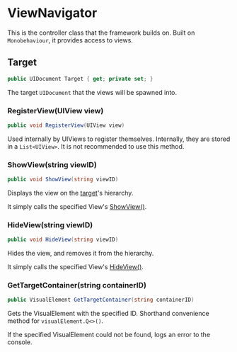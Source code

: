 # ViewNavigator

This is the controller class that the framework builds on. Built on `Monobehaviour`, it provides access to views.


## Target
```c#
public UIDocument Target { get; private set; }
```

The target `UIDocument` that the views will be spawned into.


### RegisterView(UIView view)
```c#
public void RegisterView(UIView view)
```
Used internally by UIViews to register themselves. Internally, they are stored in a `List<UIView>`. It is not recommended to use this method.


### ShowView(string viewID)
```c#
public void ShowView(string viewID)
```
Displays the view on the [target](#Target)'s hierarchy.

It simply calls the specified View's [ShowView()](./UIScript.md#ShowView()).


### HideView(string viewID)
```c#
public void HideView(string viewID)
```
Hides the view, and removes it from the hierarchy.

It simply calls the specified View's [HideView()](./UIScript.md#HideView()).


### GetTargetContainer(string containerID)
```c#
public VisualElement GetTargetContainer(string containerID)
```
Gets the VisualElement with the specified ID. Shorthand convenience method for `visualElement.Q<>()`.

If the specified VisualElement could not be found, logs an error to the console.